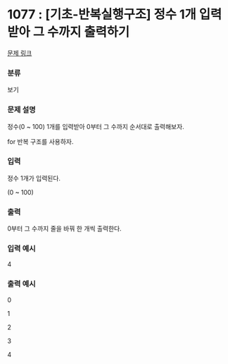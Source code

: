 # 1077 : [기초-반복실행구조] 정수 1개 입력받아 그 수까지 출력하기

[문제 링크](https://www.codeup.kr/problem.php?id=1077)

### 분류

보기

### 문제 설명

<p>정수(0 ~ 100) 1개를 입력받아 0부터 그 수까지 순서대로 출력해보자.</p>
<p>for 반복 구조를 사용하자.</p>


### 입력

<p>정수 1개가 입력된다.</p>
<p>(0 ~ 100)</p>



### 출력

<p>0부터 그 수까지 줄을 바꿔 한 개씩 출력한다.</p>


### 입력 예시

<p>4</p>

### 출력 예시

<p>0</p>
<p>1</p>
<p>2</p>
<p>3</p>
<p>4</p>


